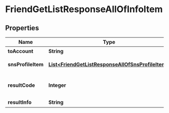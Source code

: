 

# FriendGetListResponseAllOfInfoItem


## Properties

| Name | Type | Description | Notes |
|------------ | ------------- | ------------- | -------------|
|**toAccount** | **String** | 请求校验的用户的 UserID |  [optional] |
|**snsProfileItem** | [**List&lt;FriendGetListResponseAllOfSnsProfileItem&gt;**](FriendGetListResponseAllOfSnsProfileItem.md) | 保存好友数据的数组，数组每一个元素都包含一个 Tag 字段和一个 Value 字段 |  [optional] |
|**resultCode** | **Integer** | To_Account 的处理结果，0表示成功，非0表示失败，非0取值的详细描述请参见 错误码说明（https://cloud.tencent.com/document/product/269/1643#ErrorCode） |  [optional] |
|**resultInfo** | **String** | To_Account 的错误描述信息，成功时该字段为空 |  [optional] |



